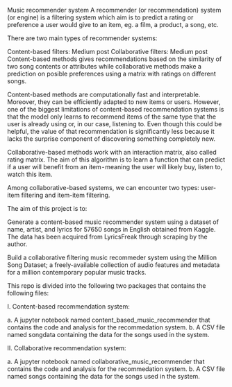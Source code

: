 Music recommender system
A recommender (or recommendation) system (or engine) is a filtering system which aim is to predict a rating or preference a user would give to an item, eg. a film, a product, a song, etc.

There are two main types of recommender systems:

Content-based filters: Medium post
Collaborative filters: Medium post
Content-based methods gives recommendations based on the similarity of two song contents or attributes while collaborative methods make a prediction on posible preferences using a matrix with ratings on different songs.

Content-based methods are computationally fast and interpretable. Moreover, they can be efficiently adapted to new items or users.  However, one of the biggest limitations of content-based recommendation systems is that the model only learns to recommend items of the same type that the user is already using or, in our case, listening to. Even though this could be helpful, the value of that recommendation is significantly less because it lacks the surprise component of discovering something completely new.

Collaborative-based methods work with an interaction matrix, also called rating matrix. The aim of this algorithm is to learn a function that can predict if a user will benefit from an item - meaning the user will likely buy, listen to, watch this item.

Among collaborative-based systems, we can encounter two types: user-item filtering and item-item filtering.

The aim of this project is to:

Generate a content-based music recommender system using a dataset of name, artist, and lyrics for 57650 songs in English obtained from Kaggle. The data has been acquired from LyricsFreak through scraping by the author.

Build a collaborative filtering music recommeder system using the Million Song Dataset; a freely-available collection of audio features and metadata for a million contemporary popular music tracks.

This repo is divided into the following two packages that contains the following files:

I. Content-based recommendation system:

a. A jupyter notebook named content_based_music_recommender that contains the code and analysis for the recommedation system.
b. A CSV file named songdata containing the data for the songs used in the system.

II. Collaborative recommendation system:

a. A jupyter notebook named collaborative_music_recommender that contains the code and analysis for the recommedation system.
b. A CSV file named songs containing the data for the songs used in the system.


